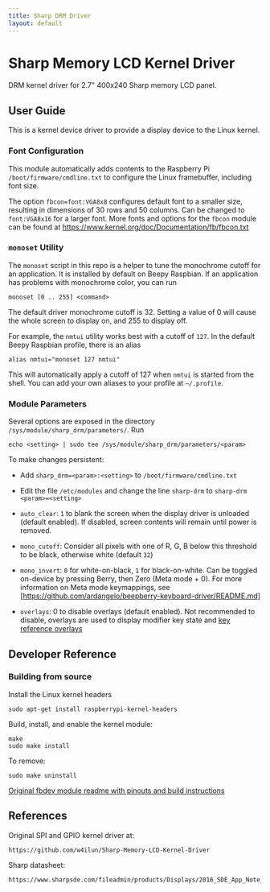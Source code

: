 ```yaml
---
title: Sharp DRM Driver
layout: default
---
```


# Sharp Memory LCD Kernel Driver

DRM kernel driver for 2.7" 400x240 Sharp memory LCD panel.

## User Guide

This is a kernel device driver to provide a display device to the Linux kernel.

### Font Configuration

This module automatically adds contents to the Raspberry Pi `/boot/firmware/cmdline.txt` to configure the Linux framebuffer, including font size.

The option `fbcon=font:VGA8x8` configures default font to a smaller size, resulting in dimensions of 30 rows and 50 columns. Can be changed to `font:VGA8x16` for a larger font. More fonts and options for the `fbcon` module can be found at https://www.kernel.org/doc/Documentation/fb/fbcon.txt

### `monoset` Utility

The `monoset` script in this repo is a helper to tune the monochrome cutoff for an application. It is installed by default on Beepy Raspbian. If an application has problems with monochrome color, you can run

    monoset [0 .. 255] <command>

The default driver monochrome cutoff is 32. Setting a value of 0 will cause the whole screen to display on, and 255 to display off.

For example, the `nmtui` utility works best with a cutoff of `127`. In the default Beepy Raspbian profile, there is an alias

    alias nmtui="monoset 127 nmtui"

This will automatically apply a cutoff of 127 when `nmtui` is started from the shell. You can add your own aliases to your profile at `~/.profile`.

### Module Parameters

Several options are exposed in the directory `/sys/module/sharp_drm/parameters/`. Run

    echo <setting> | sudo tee /sys/module/sharp_drm/parameters/<param>

To make changes persistent:

* Add `sharp_drm=<param>:<setting>` to `/boot/firmware/cmdline.txt`
* Edit the file `/etc/modules` and change the line `sharp-drm` to `sharp-drm <param>=<setting>`

* `auto_clear`: `1` to blank the screen when the display driver is unloaded (default enabled). If disabled, screen contents will remain until power is removed.
* `mono_cutoff`: Consider all pixels with one of R, G, B below this threshold to be black, otherwise white (default `32`)
* `mono_invert`: `0` for white-on-black, `1` for black-on-white. Can be toggled on-device by pressing Berry, then Zero (Meta mode + 0). For more information on Meta mode keymappings, see [https://github.com/ardangelo/beepberry-keyboard-driver/README.md]
* `overlays`: 0 to disable overlays (default enabled). Not recommended to disable, overlays are used to display modifier key state and [key reference overlays](https://github.com/ardangelo/beepy-symbol-overlay/README.md)

## Developer Reference

### Building from source

Install the Linux kernel headers

	sudo apt-get install raspberrypi-kernel-headers

Build, install, and enable the kernel module:

    make
    sudo make install

To remove:

    sudo make uninstall

[Original fbdev module readme with pinouts and build instructions](https://github.com/w4ilun/Sharp-Memory-LCD-Kernel-Driver/blob/master/README.md)

## References

Original SPI and GPIO kernel driver at:

	https://github.com/w4ilun/Sharp-Memory-LCD-Kernel-Driver

Sharp datasheet:

	https://www.sharpsde.com/fileadmin/products/Displays/2016_SDE_App_Note_for_Memory_LCD_programming_V1.3.pdf

